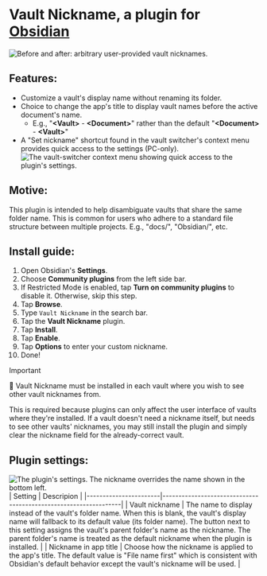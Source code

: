 # Vault Nickname, a plugin for [Obsidian](https://obsidian.md/)

![Before and after: arbitrary user-provided vault nicknames.](docs/media/vault-nickname-feature.png)

## Features:
* Customize a vault's display name without renaming its folder.
* Choice to change the app's title to display vault names before the active document's name.
  * E.g., "**\<Vault\>** - **\<Document\>**" rather than the default "**\<Document\>** - **\<Vault\>**"
* A "Set nickname" shortcut found in the vault switcher's context menu provides quick access to the settings (PC-only).  
   ![The vault-switcher context menu showing quick access to the plugin's settings.](docs/media/vault-nickname-settings-quick-access.png)

## Motive:
This plugin is intended to help disambiguate vaults that share the same folder name. This is common for users who adhere to a standard file structure between multiple projects. E.g., "docs/", "Obsidian/", etc.

## Install guide:
1. Open Obsidian's **Settings**.
2. Choose **Community plugins** from the left side bar.
3. If Restricted Mode is enabled, tap **Turn on community plugins** to disable it. Otherwise, skip this step.
4. Tap **Browse**.
5. Type `Vault Nickname` in the search bar.
6. Tap the **Vault Nickname** plugin.
7. Tap **Install**.
8. Tap **Enable**.
9. Tap **Options** to enter your custom nickname.
10. Done!

> [!IMPORTANT]  
> 🚨 Vault Nickname must be installed in each vault where you wish to see other vault nicknames from.
>
> This is required because plugins can only affect the user interface of vaults where they're installed. If a vault doesn't need a nickname itself, but needs to see other vaults' nicknames, you may still install the plugin and simply clear the nickname field for the already-correct vault.

## Plugin settings:
![The plugin's settings. The nickname overrides the name shown in the bottom left.](docs/media/vault-nickname-settings.png)
| Setting               | Descripion                                                      |
|-----------------------|-----------------------------------------------------------------|
| Vault nickname        | The name to display instead of the vault's folder name. When this is blank, the vault's display name will fallback to its default value (its folder name). The button next to this setting assigns the vault's parent folder's name as the nickname. The parent folder's name is treated as the default nickname when the plugin is installed. |
| Nickname in app title | Choose how the nickname is applied to the app's title. The default value is "File name first" which is consistent with Obsidian's default behavior except the vault's nickname will be used. |

